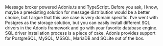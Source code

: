 Message broker powered Adonis.ts and TypeScript. Before you ask, I know, maybe a preexisting solution for message distribution would be a better choice, but I argue that this use case is very domain specific. I’ve went with Postgres as the storage solution, but you can easily install different SQL drivers in the Adonis framework and go with your favorite database engine. SQL driver installation process is a piece of cake. Adonis provides support for PostgreSQL, MySQL, MSSQL, MariaDB and SQLite out of the box.
